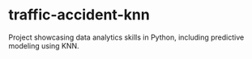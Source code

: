 # traffic-accident-knn
Project showcasing data analytics skills in Python, including predictive modeling using KNN.
